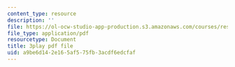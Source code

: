```yaml
---
content_type: resource
description: ''
file: https://ol-ocw-studio-app-production.s3.amazonaws.com/courses/res-5-0001-digital-lab-techniques-manual-spring-2007/a9be6d142e165af575fb3acdf6edcfaf_B_QyhG2-VBI.pdf
file_type: application/pdf
resourcetype: Document
title: 3play pdf file
uid: a9be6d14-2e16-5af5-75fb-3acdf6edcfaf
---
```


